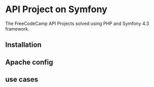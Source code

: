 API Project on Symfony 
========================

The FreeCodeCamp API Projects solved using PHP and Symfony 4.3 framework.

## Installation


## Apache config

## use cases


